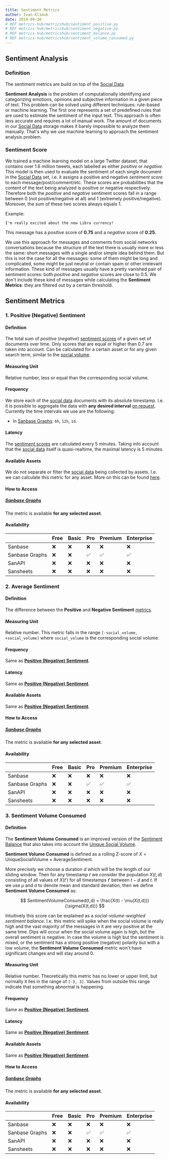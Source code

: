 ```yaml
---
title: Sentiment Metrics
author: Ivan Klimuk
date: 2019-09-30
# REF metrics-hub/metricshub/sentiment_positive.py
# REF metrics-hub/metricshub/sentiment_negative.py
# REF metrics-hub/metricshub/sentiment_balance.py
# REF metrics-hub/metricshub/sentiment_volume_consumed.py
---
```


## Sentiment Analysis

### Definition

The sentiment metrics are build on top of the [Social Data](/metrics/details/social-data)

**Sentiment Analysis** is the problem of computationally identifying and
categorizing emotions, opinions and subjective information in a given piece of
text. This problem can be solved using different techniques: rule-based or
machine learning. The first one represents a set of predefined rules that are
used to estimate the sentiment of the input text. This approach is often less
accurate and requires a lot of manual work. The amount of documents in our
[Social Data](/metrics/details/social-data) storage makes it barely impossible to
analyze them manually. That's why we use machine learning to approach the
sentiment analysis problem.

### Sentiment Score

We trained a machine learning model on a large Twitter dataset, that contains
over 1.6 million tweets, each labelled as either _positive_ or _negative_. This
model is then used to evaluate the sentiment of each single document in the
[Social Data](/metrics/details/social-data) set, i.e. it assigns a positive and negative
_sentiment score_ to each message/post/comment/etc. These scores are
probabilities that the content of the text being analyzed is positive or
negative respectively. Therefore both the _positive_ and _negative_ sentiment
scores fall in a range between 0 (not positive/negative at all) and 1 (extremely
positive/negative). Moreover, the sum of these two scores always equals 1.

Example:

```
I'm really excited about the new Libra currency!
```

This message has a _positive_ score of **0.75** and a _negative_ score of
**0.25**.

We use this approach for messages and comments from social networks
conversations because the structure of the text there is usually more or less
the same: short messages with a single and/or simple idea behind them. But this
is not the case for all the messages: some of them might be long and
complicated, some might be just neutral or contain spam or other irrelevant
information. These kind of messages usually have a pretty vanished pair of
sentiment scores: both _positive_ and _negative_ scores are close to 0.5. We
don't include these kind of messages while calculating the **Sentiment
Metrics**: they are filtered out by a certain threshold.

## Sentiment Metrics

### 1. Positive (Negative) Sentiment

#### Definition

The total sum of _positive_ (_negative_) [sentiment scores](#sentiment-score) of
a given set of documents over time. Only scores that are equal or higher than
0.7 are taken into account. Can be calculated for a certain asset or for any
given search term, similar to the [social
volume](/social-volume-metrics/#social-volume).

#### Measuring Unit

Relative number, less or equal than the corresponding social volume.

#### Frequency

We store each of the [social
data](https://acadey.santiment.net/metrics/details/social-data) documents with its
absolute timestamp. I.e. it is possible to aggregate the data with **any desired
interval** [on request](products-and-plans/access-plans/). Currently the time
intervals we use are the following:

- In [Sanbase Graphs](https://graphs.santiment.net/social): `6h`, `12h`, `1d`.

#### Latency

The [sentiment scores](#sentiment-score) are calculated every 5 minutes. Taking
into account that the [social data](/metrics/details/social-data) itself is
quasi-realtime, the maximal latency is 5 minutes.

#### Available Assets

We do not separate or filter the [social data](/metrics/details/social-data/) being
collected by assets. I.e. we can calculate this metric for any asset. More on
this can be found [here](/metrics/social-volume-metrics/#available-assets).

#### How to Access

##### [Sanbase Graphs](https://graphs.santiment.net/social)

The metric is available **for any selected asset**.

#### Availability

|                | Free | Basic | Pro                | Premium            | Enterprise         |
| -------------- | ---- | ----- | ------------------ | ------------------ | ------------------ |
| Sanbase        | :x:  | :x:   | :x:                | :x:                | :x:                |
| Sanbase Graphs | :x:  | :x:   | :white_check_mark: | :white_check_mark: | :white_check_mark: |
| SanAPI         | :x:  | :x:   | :x:                | :x:                | :x:                |
| Sansheets      | :x:  | :x:   | :x:                | :x:                | :x:                |

### 2. Average Sentiment

#### Definition

The difference between the **Positive** and **Negative Sentiment**
[metrics](#positive-negative-sentiment).

#### Measuring Unit

Relative number. This metric falls in the range `[-social_volume, +social_volume]` where `social_volume` is the corresponding social volume.

#### Frequency

Same as [**Positive (Negative) Sentiment**](#positive-negative-sentiment).

#### Latency

Same as [**Positive (Negative) Sentiment**](#positive-negative-sentiment).

#### Available Assets

Same as [**Positive (Negative) Sentiment**](#positive-negative-sentiment).

#### How to Access

##### [Sanbase Graphs](https://graphs.santiment.net/social)

The metric is available **for any selected asset**.

#### Availability

|                | Free | Basic | Pro                | Premium            | Enterprise         |
| -------------- | ---- | ----- | ------------------ | ------------------ | ------------------ |
| Sanbase        | :x:  | :x:   | :x:                | :x:                | :x:                |
| Sanbase Graphs | :x:  | :x:   | :white_check_mark: | :white_check_mark: | :white_check_mark: |
| SanAPI         | :x:  | :x:   | :x:                | :x:                | :x:                |
| Sansheets      | :x:  | :x:   | :x:                | :x:                | :x:                |

### 3. Sentiment Volume Consumed

#### Definition

The **Sentiment Volume Consumed** is an improved version of the [Sentiment
Balance](#sentiment-balance) that also takes into account the [Unique Social
Volume](/metrics/unique-social-volume).

**Sentiment Volume Consumed** is defined as a rolling Z-score of $X =
\mathrm{Unique Social Volume} \times \mathrm{Average Sentiment}$.

More precisely we choose a duration $d$ which will be the length of our sliding
window. Then for any timestamp $t$ we consider the population $X(t,d)$
consisting of all values of $X(t')$ for all timestamps $t'$ between $t-d$ and
$t$. If we use $\mu$ and $\sigma$ to denote mean and standard deviation, then we
define **Sentiment Volume Consumed** as:

$$
SentimentVolumeConsumed(t,d) = \frac{X(t) - \mu(X(t,d))}{\sigma(X(t,d))}
$$

Intuitively this score can be explained as a _social-volume-weighted sentiment
balance_. I.e. this metric will spike when the social volume is really high and
the vast majority of the messages in it are very positive at the same time. Dips
will occur when the social volume again is high, but the overall sentiment is
negative. In case the volume is high but the sentiment is mixed, or the
sentiment has a strong positive (negative) polarity but with a low volume, the
**Sentiment Volume Consumed** metric won't have significant changes and will
stay around 0.

#### Measuring Unit

Relative number. Theoretically this metric has no lower or upper limit, but
normally it lies in the range of `[-3, 3]`. Values from outside this range
indicate that something abnormal is happening.

#### Frequency

Same as [**Positive (Negative) Sentiment**](#positive-negative-sentiment).

#### Latency

Same as [**Positive (Negative) Sentiment**](#positive-negative-sentiment).

#### Available Assets

Same as [**Positive (Negative) Sentiment**](#positive-negative-sentiment).

#### How to Access

##### [Sanbase Graphs](https://graphs.santiment.net/social)

The metric is available **for any selected asset**.

#### Availability

|                | Free | Basic | Pro                | Premium            | Enterprise         |
| -------------- | ---- | ----- | ------------------ | ------------------ | ------------------ |
| Sanbase        | :x:  | :x:   | :x:                | :x:                | :x:                |
| Sanbase Graphs | :x:  | :x:   | :white_check_mark: | :white_check_mark: | :white_check_mark: |
| SanAPI         | :x:  | :x:   | :x:                | :x:                | :x:                |
| Sansheets      | :x:  | :x:   | :x:                | :x:                | :x:                |
